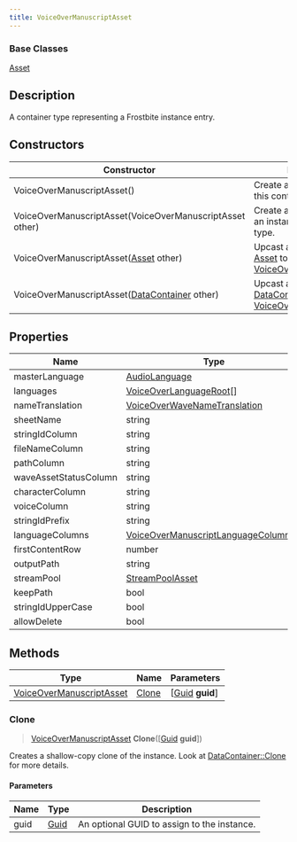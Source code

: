 ```yaml
---
title: VoiceOverManuscriptAsset
---
```

### Base Classes

[Asset](/vext/ref/fb/asset/)

## Description

A container type representing a Frostbite instance entry.

## Constructors

| Constructor                                                                         | Description                                                                                                                             |
| ----------------------------------------------------------------------------------- | --------------------------------------------------------------------------------------------------------------------------------------- |
| VoiceOverManuscriptAsset()                                                          | Create a new instance of this container type.                                                                                           |
| VoiceOverManuscriptAsset(VoiceOverManuscriptAsset other)                            | Create a reference copy of an instance of the same type.                                                                                |
| VoiceOverManuscriptAsset([Asset](/vext/ref/fb/asset/) other)                                      | Upcast an instance of type [Asset](/vext/ref/fb/asset/) to [VoiceOverManuscriptAsset](/vext/ref/fb/voiceovermanuscriptasset/).                                      |
| VoiceOverManuscriptAsset([DataContainer](/vext/ref/shared/class/datacontainer) other) | Upcast an instance of type [DataContainer](/vext/ref/shared/class/datacontainer) to [VoiceOverManuscriptAsset](/vext/ref/fb/voiceovermanuscriptasset/). |

## Properties

| Name                  | Type                                                                         | Description |
| --------------------- | ---------------------------------------------------------------------------- | ----------- |
| masterLanguage        | [AudioLanguage](/vext/ref/fb/audiolanguage/)                                               |             |
| languages             | [VoiceOverLanguageRoot](/vext/ref/fb/voiceoverlanguageroot/)\[\]                           |             |
| nameTranslation       | [VoiceOverWaveNameTranslation](/vext/ref/fb/voiceoverwavenametranslation/)                 |             |
| sheetName             | string                                                                       |             |
| stringIdColumn        | string                                                                       |             |
| fileNameColumn        | string                                                                       |             |
| pathColumn            | string                                                                       |             |
| waveAssetStatusColumn | string                                                                       |             |
| characterColumn       | string                                                                       |             |
| voiceColumn           | string                                                                       |             |
| stringIdPrefix        | string                                                                       |             |
| languageColumns       | [VoiceOverManuscriptLanguageColumns](/vext/ref/fb/voiceovermanuscriptlanguagecolumns/)\[\] |             |
| firstContentRow       | number                                                                       |             |
| outputPath            | string                                                                       |             |
| streamPool            | [StreamPoolAsset](/vext/ref/fb/streampoolasset/)                                           |             |
| keepPath              | bool                                                                         |             |
| stringIdUpperCase     | bool                                                                         |             |
| allowDelete           | bool                                                                         |             |

## Methods

| Type                                                 | Name            | Parameters                                     |
| ---------------------------------------------------- | --------------- | ---------------------------------------------- |
| [VoiceOverManuscriptAsset](/vext/ref/fb/voiceovermanuscriptasset/) | [Clone](#clone) | \[[Guid](/vext/ref/shared/class/guid) **guid**\] |

### Clone

> [VoiceOverManuscriptAsset](/vext/ref/fb/voiceovermanuscriptasset/) **Clone**(\[[Guid](/vext/ref/shared/class/guid) **guid**\])

Creates a shallow-copy clone of the instance. Look at [DataContainer::Clone](/vext/ref/shared/class/datacontainer#clone) for more details.

#### Parameters

| Name | Type         | Description                                 |
| ---- | ------------ | ------------------------------------------- |
| guid | [Guid](/vext/ref/shared/class/guid/) | An optional GUID to assign to the instance. |
